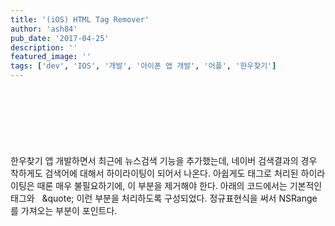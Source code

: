 ```yaml
---
title: '(iOS) HTML Tag Remover'
author: 'ash84'
pub_date: '2017-04-25'
description: ''
featured_image: ''
tags: ['dev', 'IOS', '개발', '아이폰 앱 개발', '어플', '한우찾기']
---
```


<script async src="//pagead2.googlesyndication.com/pagead/js/adsbygoogle.js"></script>
<!-- 페이지내_긴_배너 -->
<ins class="adsbygoogle"
     style="display:inline-block;width:728px;height:90px"
     data-ad-client="ca-pub-8699046198561974"
     data-ad-slot="5480877276"></ins>
<script>
(adsbygoogle = window.adsbygoogle || []).push({});
</script>

한우찾기 앱 개발하면서 최근에 뉴스검색 기능을 추가했는데, 네이버 검색결과의 경우 착하게도 검색어에 대해서 하이라이팅이 되어서 나온다. 아쉽게도 태그로 처리된 하이라이팅은 때론 매우 불필요하기에, 이 부분을 제거해야 한다. 아래의 코드에서는 기본적인 태그와   &quote; 이런 부분을 처리하도록 구성되었다. 정규표현식을 써서 NSRange 를 가져오는 부분이 포인트다. 
 
<script src="https://gist.github.com/4079200.js"></script>



